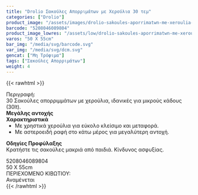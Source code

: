 ```yaml
---
title: "Drolio Σακούλες Απορριμάτων με Χερούλια 30 τεμ"
categories: ["Drolio"]
product_image: "/assets/images/drolio-sakoules-aporrimatwn-me-xeroulia-30-tem.jpg"
barcode: "5208046089804"
product_image_lowres: "/assets/low/drolio-sakoules-aporrimatwn-me-xeroulia-30-tem.jpg"
varos: "50 X 55cm"
bar_img: "/media/svg/barcode.svg"
var_img: "/media/svg/dcm.svg"
gencat: ["Μη Τρόφιμα"]
tags: ["Σακούλες Απορριμάτων"]
weight: 4
---
```

{{< rawhtml >}}

<div class="sload152"><div class="product"><div id="sistatika">Περιγραφή:</div><div class="alltext">30 Σακούλες απορριμμάτων  με χερούλια, ιδανικές για μικρούς κάδους (30lt).<br><strong>Μεγάλης αντοχής</strong></div>
<div class="srblue sp10">
    <b>Χαρακτηριστικά</b></div>
   <div class="pgray">
       <ul style="margin:0;">
            <li>Με χρηστικά χερούλια για εύκολο κλείσιμο και μεταφορά.</li>
            <li>Με αστεροειδή ραφή στο κάτω μέρος για μεγαλύτερη αντοχή.</li>
       </ul>
   </div>
</p>
<p>
    <b>Οδηγίες Προφύλαξης</b><br>
    Κρατήστε τις σακούλες μακριά από παιδιά. Κίνδυνος ασφυξίας.
</p>
<div id="barcode"><div id="barimage1"></div><span id="bartext">5208046089804</span></div><div id="varos"><div id="dimimg"></div><span id="varostext">50 X 55cm</span></div><div id="kivotio">ΠΕΡΙΕΧΟΜΕΝΟ ΚΙΒΩΤΙΟΥ:<br>Αναμένεται</div><div class="pimg"></div></div></div>
{{< /rawhtml >}}


